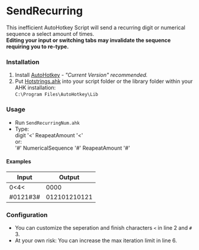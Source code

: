 # SendRecurring

This inefficient AutoHotkey Script will send a recurring digit or numerical sequence a select amount of times.<br>
**Editing your input or switching tabs may invalidate the sequence requiring you to re-type.**

### Installation
1. Install [AutoHotkey](https://www.autohotkey.com/) - *"Current Version" recommended.*
2. Put [Hotstrings.ahk](https://github.com/menixator/hotstring) into your script folder or the library folder within your AHK installation:<br>
`C:\Program Files\AutoHotkey\Lib`

### Usage
- Run `SendRecurringNum.ahk`
- Type:<br>
digit '<' ReapeatAmount '<'<br>
or:<br>'#' NumericalSequence '#' ReapeatAmount '#'

#### Examples
| Input | Output |
| --- | --- |
| 0<4<  | 0000 |
| #0121#3# | 012101210121 |

### Configuration
- You can customize the seperation and finish characters `<` in line 2 and `#` 3.
- At your own risk: You can increase the max iteration limit in line 6.
